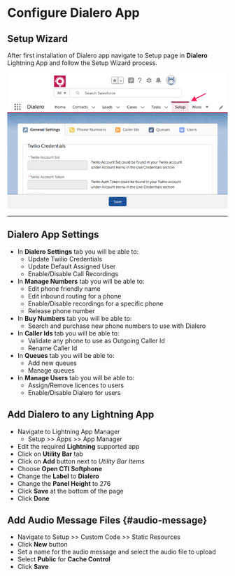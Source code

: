 # Configure Dialero App

## Setup Wizard

After first installation of Dialero app navigate to Setup page in **Dialero** Lightning App and follow the Setup Wizard process.

![](images/configure-app.png)

---

## Dialero App Settings

- In **Dialero Settings** tab you will be able to:
  - Update Twilio Credentials
  - Update Default Assigned User
  - Enable/Disable Call Recordings
- In **Manage Numbers** tab you will be able to:
  - Edit phone friendly name
  - Edit inbound routing for a phone
  - Enable/Disable recordings for a specific phone
  - Release phone number
- In **Buy Numbers** tab you will be able to:
  - Search and purchase new phone numbers to use with Dialero
- In **Caller Ids** tab you will be able to:
  - Validate any phone to use as Outgoing Caller Id
  - Rename Caller Id
- In **Queues** tab you will be able to:
  - Add new queues
  - Manage queues
- In **Manage Users** tab you will be able to:
  - Assign/Remove licences to users
  - Enable/Disable Dialero for users

## Add Dialero to any Lightning App

- Navigate to Lightning App Manager
  - Setup >> Apps >> App Manager
- Edit the required **Lightning** supported app
- Click on **Utility Bar** tab
- Click on **Add** button next to _Utility Bar Items_
- Choose **Open CTI Softphone**
- Change the **Label** to **Dialero**
- Change the **Panel Height** to 276
- Click **Save** at the bottom of the page
- Click **Done**

## Add Audio Message Files {#audio-message}

- Navigate to Setup >> Custom Code >> Static Resources
- Click **New** button
- Set a name for the audio message and select the audio file to upload
- Select **Public** for **Cache Control**
- Click **Save**
